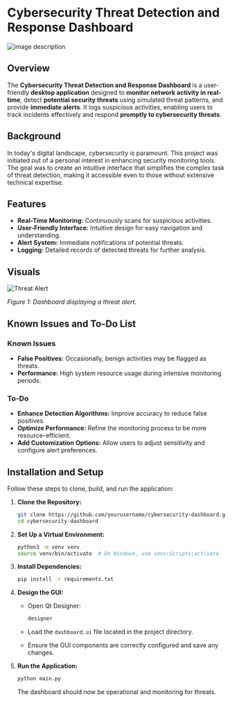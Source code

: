 # Cybersecurity Threat Detection and Response Dashboard

![image description](https://github.com/Vaskar71/Cybersecurity-Threat-Detection-and-Response-Dashboard/blob/main/Screenshot%20(268).png?raw=true)



## Overview

The **Cybersecurity Threat Detection and Response Dashboard** is a user-friendly **desktop application** designed to **monitor network activity in real-time**, detect **potential security threats** using simulated threat patterns, and provide **immediate alerts**. It logs suspicious activities, enabling users to track incidents effectively and respond **promptly to cybersecurity threats**.

## Background

In today's digital landscape, cybersecurity is paramount. This project was initiated out of a personal interest in enhancing security monitoring tools. The goal was to create an intuitive interface that simplifies the complex task of threat detection, making it accessible even to those without extensive technical expertise.

## Features

- **Real-Time Monitoring:** Continuously scans for suspicious activities.
- **User-Friendly Interface:** Intuitive design for easy navigation and understanding.
- **Alert System:** Immediate notifications of potential threats.
- **Logging:** Detailed records of detected threats for further analysis.

## Visuals

![Threat Alert](images/threat_alert.png)

*Figure 1: Dashboard displaying a threat alert.*

## Known Issues and To-Do List

### Known Issues

- **False Positives:** Occasionally, benign activities may be flagged as threats.
- **Performance:** High system resource usage during intensive monitoring periods.

### To-Do

- **Enhance Detection Algorithms:** Improve accuracy to reduce false positives.
- **Optimize Performance:** Refine the monitoring process to be more resource-efficient.
- **Add Customization Options:** Allow users to adjust sensitivity and configure alert preferences.

## Installation and Setup

Follow these steps to clone, build, and run the application:

1. **Clone the Repository:**

   ```bash
   git clone https://github.com/yourusername/cybersecurity-dashboard.git
   cd cybersecurity-dashboard
   ```

2. **Set Up a Virtual Environment:**

   ```bash
   python3 -m venv venv
   source venv/bin/activate  # On Windows, use venv\Scripts\activate
   ```

3. **Install Dependencies:**

   ```bash
   pip install -r requirements.txt
   ```

4. **Design the GUI:**

   - Open Qt Designer:

     ```bash
     designer
     ```

   - Load the `dashboard.ui` file located in the project directory.
   - Ensure the GUI components are correctly configured and save any changes.

5. **Run the Application:**

   ```bash
   python main.py
   ```

   The dashboard should now be operational and monitoring for threats.

